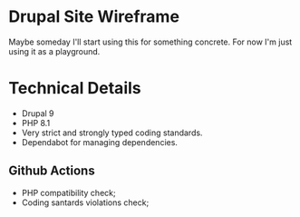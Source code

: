 # Drupal Site Wireframe
Maybe someday I'll start using this for something concrete. For now I'm just using it as a playground.

# Technical Details
* Drupal 9
* PHP 8.1
* Very strict and strongly typed coding standards.
* Dependabot for managing dependencies.

## Github Actions
* PHP compatibility check;
* Coding santards violations check;
